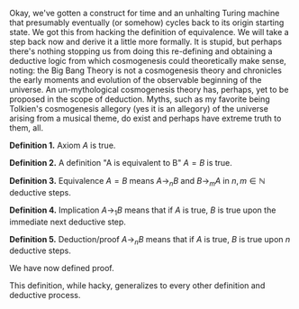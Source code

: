 Okay, we've gotten a construct for time and an unhalting Turing machine that presumably eventually (or somehow) cycles back to its origin starting state. We got this from hacking the definition of equivalence. We will take a step back now and derive it a little more formally. It is stupid, but perhaps there's nothing stopping us from doing this re-defining and obtaining a deductive logic from which cosmogenesis could theoretically make sense, noting: the Big Bang Theory is not a cosmogenesis theory and chronicles the early moments and evolution of the observable beginning of the universe. An un-mythological cosmogenesis theory has, perhaps, yet to be proposed in the scope of deduction. Myths, such as my favorite being Tolkien's cosmogenesis allegory (yes it is an allegory) of the universe arising from a musical theme, do exist and perhaps have extreme truth to them, all.

**Definition 1.** Axiom $A$ is true.

**Definition 2.** A definition "A is equivalent to B" $A = B$ is true.

**Definition 3.** Equivalence $A = B$ means $A \rightarrow_n B$ and $B \rightarrow_m A$ in $n, m \in \mathbb{N}$ deductive steps.

**Definition 4.** Implication $A \rightarrow_1 B$ means that if $A$ is true, $B$ is true upon the immediate next deductive step.

**Definition 5.** Deduction/proof $A \rightarrow_n B$ means that if $A$ is true, $B$ is true upon $n$ deductive steps.

We have now defined proof.

This definition, while hacky, generalizes to every other definition and deductive process.
